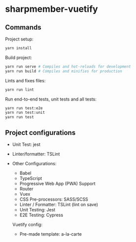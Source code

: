 # sharpmember-vuetify

## Commands

Project setup:

```bash
yarn install
```

Build project:

```bash
yarn run serve # Compiles and hot-reloads for development
yarn run build # Compiles and minifies for production
```

Lints and fixes files:

```bash
yarn run lint
```

Run end-to-end tests, unit tests and all tests:

```bash
yarn run test:e2e
yarn run test:unit
yarn run test
```

## Project configurations

- Unit Test: jest
- Linter/formatter: TSLint
- Other Configurations:
  - Babel
  - TypeScript
  - Progressive Web App (PWA) Support
  - Router
  - Vuex
  - CSS Pre-processors: SASS/SCSS
  - Linter / Formatter: TSLint (lint on save)
  - Unit Testing: Jest
  - E2E Testing: Cypress

  Vuetify config:

  - Pre-made template: a-la-carte
